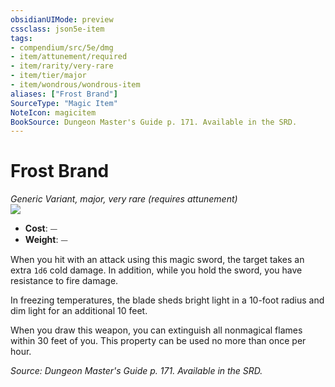 ```yaml
---
obsidianUIMode: preview
cssclass: json5e-item
tags:
- compendium/src/5e/dmg
- item/attunement/required
- item/rarity/very-rare
- item/tier/major
- item/wondrous/wondrous-item
aliases: ["Frost Brand"]
SourceType: "Magic Item"
NoteIcon: magicitem
BookSource: Dungeon Master's Guide p. 171. Available in the SRD.
---
```

# Frost Brand
*Generic Variant, major, very rare (requires attunement)*  
![](/2-Mechanics/CLI/items/img/frost-brand.webp#right)  

- **Cost**: ⏤
- **Weight**: ⏤

When you hit with an attack using this magic sword, the target takes an extra `1d6` cold damage. In addition, while you hold the sword, you have resistance to fire damage.

In freezing temperatures, the blade sheds bright light in a 10-foot radius and dim light for an additional 10 feet.

When you draw this weapon, you can extinguish all nonmagical flames within 30 feet of you. This property can be used no more than once per hour.

*Source: Dungeon Master's Guide p. 171. Available in the SRD.*